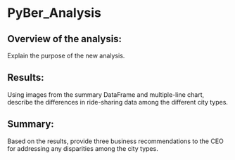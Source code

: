 # PyBer_Analysis

## Overview of the analysis: 
Explain the purpose of the new analysis.

## Results: 
Using images from the summary DataFrame and multiple-line chart, describe the differences in ride-sharing data among the different city types.

## Summary: 
Based on the results, provide three business recommendations to the CEO for addressing any disparities among the city types.

